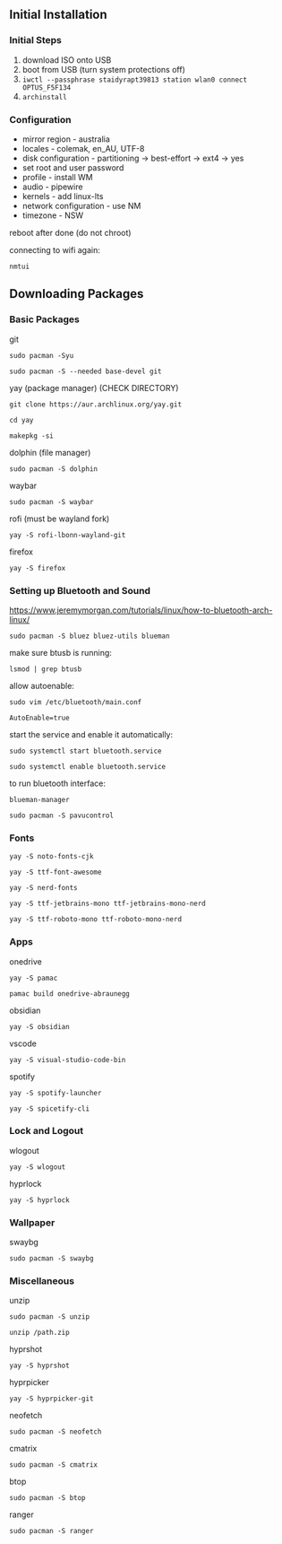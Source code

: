 ## Initial Installation

### Initial Steps

1. download ISO onto USB 
2. boot from USB (turn system protections off) 
3. ```iwctl --passphrase staidyrapt39813 station wlan0 connect OPTUS_F5F134```
4. ```archinstall```

### Configuration

- mirror region - australia
- locales - colemak, en_AU, UTF-8
- disk configuration - partitioning -> best-effort -> ext4 -> yes 
- set root and user password
- profile - install WM
- audio - pipewire
- kernels - add linux-lts
- network configuration - use NM
- timezone - NSW

reboot after done (do not chroot)

connecting to wifi again:
```
nmtui
```

## Downloading Packages

### Basic Packages

git 
```
sudo pacman -Syu 

sudo pacman -S --needed base-devel git
```

yay (package manager) (CHECK DIRECTORY)
```
git clone https://aur.archlinux.org/yay.git

cd yay

makepkg -si
```

dolphin (file manager) 
```
sudo pacman -S dolphin
```

waybar
```
sudo pacman -S waybar
```

rofi (must be wayland fork)
```
yay -S rofi-lbonn-wayland-git
```

firefox 
```
yay -S firefox
```


### Setting up Bluetooth and Sound

https://www.jeremymorgan.com/tutorials/linux/how-to-bluetooth-arch-linux/

```
sudo pacman -S bluez bluez-utils blueman
```

make sure btusb is running:
```
lsmod | grep btusb
```

allow autoenable:
```
sudo vim /etc/bluetooth/main.conf

AutoEnable=true
```

start the service and enable it automatically:
```
sudo systemctl start bluetooth.service

sudo systemctl enable bluetooth.service
```

to run bluetooth interface:
```
blueman-manager
```

```
sudo pacman -S pavucontrol
```

### Fonts
```
yay -S noto-fonts-cjk

yay -S ttf-font-awesome

yay -S nerd-fonts

yay -S ttf-jetbrains-mono ttf-jetbrains-mono-nerd

yay -S ttf-roboto-mono ttf-roboto-mono-nerd
```

### Apps

onedrive 
```
yay -S pamac

pamac build onedrive-abraunegg
```

obsidian 
```
yay -S obsidian
```

vscode 
```
yay -S visual-studio-code-bin
```

spotify
```
yay -S spotify-launcher

yay -S spicetify-cli
```

### Lock and Logout

wlogout
```
yay -S wlogout
```

hyprlock 
```
yay -S hyprlock
```

### Wallpaper

swaybg
```
sudo pacman -S swaybg
```

### Miscellaneous

unzip
```
sudo pacman -S unzip

unzip /path.zip
```

hyprshot
```
yay -S hyprshot
```

hyprpicker
```
yay -S hyprpicker-git
```

neofetch 
```
sudo pacman -S neofetch
```

cmatrix 
```
sudo pacman -S cmatrix
```

btop
```
sudo pacman -S btop
```

ranger
```
sudo pacman -S ranger
```

